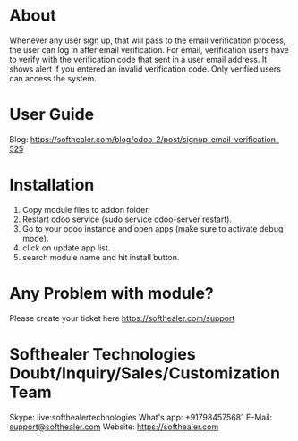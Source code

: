 About
============
Whenever any user sign up, that will pass to the email verification process, the user can log in after email verification. For email, verification users have to verify with the verification code that sent in a user email address. It shows alert if you entered an invalid verification code. Only verified users can access the system.

User Guide
============
Blog: https://softhealer.com/blog/odoo-2/post/signup-email-verification-525

Installation
============
1) Copy module files to addon folder.
2) Restart odoo service (sudo service odoo-server restart).
3) Go to your odoo instance and open apps (make sure to activate debug mode).
4) click on update app list.
5) search module name and hit install button.

Any Problem with module?
=====================================
Please create your ticket here https://softhealer.com/support

Softhealer Technologies Doubt/Inquiry/Sales/Customization Team
=====================================
Skype: live:softhealertechnologies
What's app: +917984575681
E-Mail: support@softhealer.com
Website: https://softhealer.com
